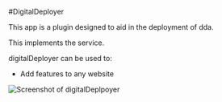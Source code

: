 #DigitalDeployer

This app is a plugin designed to aid in the deployment of dda. 

This implements the service.  

digitalDeployer can be used to:

* Add features to any website



![Screenshot of digitalDeplpoyer](/images/apps/digitalDeployer/digitalDeployer_screenshot.png "Screenshot")

